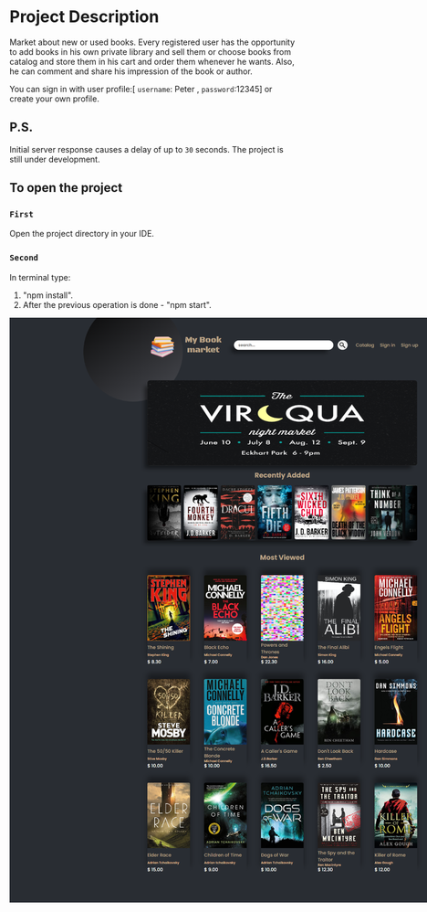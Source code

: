 # Project Description

Market about new or used books. Every registered user has the opportunity to add books in his own private library and sell them or choose books from catalog and store them in his cart and order them whenever he wants. Also, he can comment and share his impression of the book or author.

You can sign in with user profile:[ `username`: Peter , `password`:12345] or create your own profile.

## P.S.
Initial server response causes a delay of up to `30` seconds.
Тhe project is still under development. 

## To open the project

### `First`
Open the project directory in your IDE.

### `Second`
In terminal type:
  1. "npm install".
  2. After the previous operation is done - "npm start".


<img 
src="./src/assets/images/overview.png" 
alt="preview"
style="margin: 0 auto; max-width: 1000px">